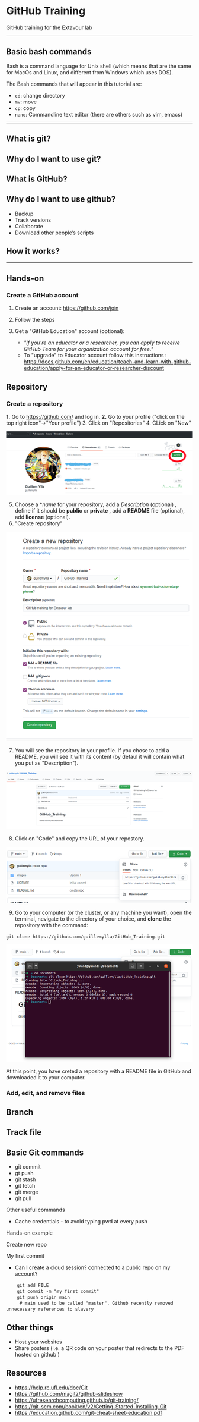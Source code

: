 # GitHub Training

GitHub training for the Extavour lab

------------

## Basic bash commands

Bash is a command language for Unix shell (which means that are the same for MacOs and Linux, and different from Windows which uses DOS). 

The Bash commands that will appear in this tutorial are:

- ```cd```: change directory 
- ```mv```: move
- ```cp```: copy
- ```nano```: Commandline text editor (there are others such as vim, emacs)



----------


## What is git?


## Why do I want to use git?


## What is GitHub?


## Why do I want to use github?
- Backup
- Track versions
- Collaborate
- Download other people’s scripts


## How it works?

-------

## Hands-on

### Create a GitHub account

1. Create an account: https://github.com/join

2. Follow the steps

3. Get a "GitHub  Education" account (optional): 
	- *"If you're an educator or a researcher, you can apply to receive GitHub Team for your organization account for free."* 
	- To "upgrade"  to Educator account follow this instructions : https://docs.github.com/en/education/teach-and-learn-with-github-education/apply-for-an-educator-or-researcher-discount


## Repository

### Create a repository

**1.** Go to https://github.com/ and log in.
**2.** Go to your profile ("click on the top right icon"->"Your profile")
3. Click on "Repositories"
4. CLick on "New"

![](images/NewRepo1.png)

5. Choose a **name* for your repository, add a *Description* (optional) , define if it should be **public** or **private** , add a **README** file (optional), add **license** (optional).
6. "Create repository"

![](images/NewRepo2.png)

7. You will see the repository in your profile. If you chose to add a README, you will see it with its content (by defaul it will contain what you put as "Description").

![](images/NewRepo3.png)

8. Click on "Code" and copy the URL of your repostory.

![](images/NewRepo4.png)

9. Go to your computer (or the cluster, or any machine you want), open the terminal, nevigate to the directory of your choice, and **clone** the repository with the command:

```
git clone https://github.com/guillemylla/GitHub_Training.git
```
![](images/NewRepo5.png)

At this point, you have creted a repository with a README file in GitHub and downloaded it to your computer.

### Add, edit, and remove files



## Branch

## Track file

## Basic Git commands


- git commit
- gt push
- git stash
- git fetch
- git merge
- git pull


Other useful commands
- Cache credentials - to avoid typing pwd at every push



Hands-on example


Create new repo

My first commit


- Can I create a cloud session? connected to a public repo on my account?

```
    git add FILE
    git commit -m "my first commit"
    git push origin main
     # main used to be called "master". Github recently removed unnecessary references to slavery
``` 



## Other things

- Host your websites
- Share posters (i.e. a QR code on your poster that redirects to the PDF hosted on github )


## Resources

- https://help.rc.ufl.edu/doc/Git
- https://github.com/magitz/github-slideshow 
- https://ufresearchcomputing.github.io/git-training/
- https://git-scm.com/book/en/v2/Getting-Started-Installing-Git
- https://education.github.com/git-cheat-sheet-education.pdf





